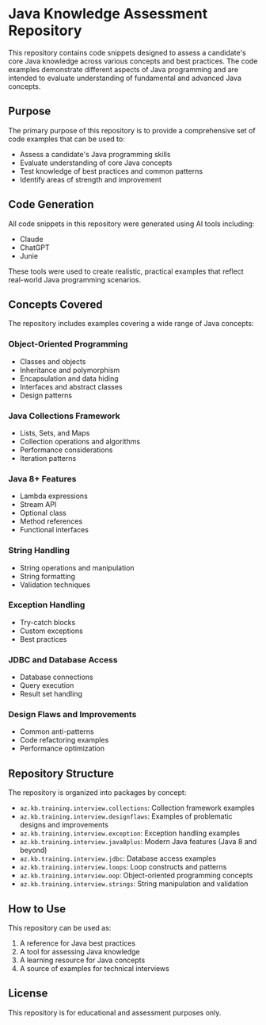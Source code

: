 # Java Knowledge Assessment Repository

This repository contains code snippets designed to assess a candidate's core Java knowledge across various concepts and best practices. The code examples demonstrate different aspects of Java programming and are intended to evaluate understanding of fundamental and advanced Java concepts.

## Purpose

The primary purpose of this repository is to provide a comprehensive set of code examples that can be used to:
- Assess a candidate's Java programming skills
- Evaluate understanding of core Java concepts
- Test knowledge of best practices and common patterns
- Identify areas of strength and improvement

## Code Generation

All code snippets in this repository were generated using AI tools including:
- Claude
- ChatGPT
- Junie

These tools were used to create realistic, practical examples that reflect real-world Java programming scenarios.

## Concepts Covered

The repository includes examples covering a wide range of Java concepts:

### Object-Oriented Programming
- Classes and objects
- Inheritance and polymorphism
- Encapsulation and data hiding
- Interfaces and abstract classes
- Design patterns

### Java Collections Framework
- Lists, Sets, and Maps
- Collection operations and algorithms
- Performance considerations
- Iteration patterns

### Java 8+ Features
- Lambda expressions
- Stream API
- Optional class
- Method references
- Functional interfaces

### String Handling
- String operations and manipulation
- String formatting
- Validation techniques

### Exception Handling
- Try-catch blocks
- Custom exceptions
- Best practices

### JDBC and Database Access
- Database connections
- Query execution
- Result set handling

### Design Flaws and Improvements
- Common anti-patterns
- Code refactoring examples
- Performance optimization

## Repository Structure

The repository is organized into packages by concept:
- `az.kb.training.interview.collections`: Collection framework examples
- `az.kb.training.interview.designflaws`: Examples of problematic designs and improvements
- `az.kb.training.interview.exception`: Exception handling examples
- `az.kb.training.interview.java8plus`: Modern Java features (Java 8 and beyond)
- `az.kb.training.interview.jdbc`: Database access examples
- `az.kb.training.interview.loops`: Loop constructs and patterns
- `az.kb.training.interview.oop`: Object-oriented programming concepts
- `az.kb.training.interview.strings`: String manipulation and validation

## How to Use

This repository can be used as:
1. A reference for Java best practices
2. A tool for assessing Java knowledge
3. A learning resource for Java concepts
4. A source of examples for technical interviews

## License

This repository is for educational and assessment purposes only.